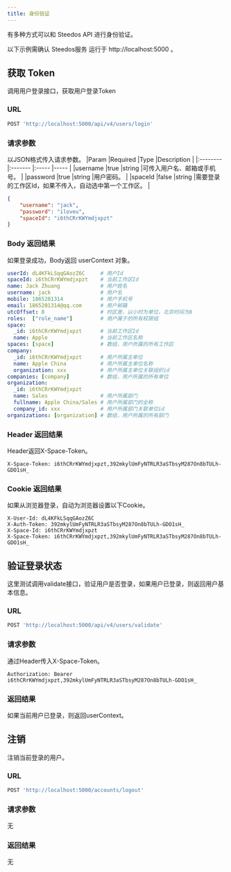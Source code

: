 ```yaml
---
title: 身份验证
---
```


有多种方式可以和 Steedos API 进行身份验证。

以下示例需确认 Steedos服务 运行于 http://localhost:5000 。

## 获取 Token

调用用户登录接口，获取用户登录Token

### URL

```js
POST 'http://localhost:5000/api/v4/users/login' 
```

### 请求参数

以JSON格式传入请求参数。
|Param      |Required  |Type   |Description               |
|:--------  |:-------  |:----- |-----                     |
|username   |true      |string |可传入用户名、邮箱或手机号。   |
|password   |true      |string |用户密码。                  |
|spaceId    |false     |string |需要登录的工作区Id，如果不传入，自动选中第一个工作区。           |

```json
{
    "username": "jack",
    "password": "iloveu",
    "spaceId": "i6thCRrKWYmdjxpzt"
}
```

### Body 返回结果
如果登录成功，Body返回 userContext 对象。
```yaml
userId: dL4KFkLSqqGAozZ6C     # 用户Id
spaceId: i6thCRrKWYmdjxpzt    # 当前工作区Id
name: Jack Zhuang             # 用户姓名
username: jack                # 用户名
mobile: 1865201314            # 用户手机号
email: 1865201314@qq.com      # 用户邮箱
utcOffset: 8                  # 时区差，以小时为单位，北京时间为8
roles:  ["role_name"]         # 用户属于的所有权限组
space:
  _id: i6thCRrKWYmdjxpzt      # 当前工作区Id
  name: Apple                 # 当前工作区名称
spaces: [space]               # 数组，用户所属的所有工作区 
company:                   
  _id: i6thCRrKWYmdjxpzt      # 用户所属主单位 
  name: Apple China           # 用户所属主单位名称
  organization: xxx           # 用户所属主单位关联组织id
companies: [company]          # 数组，用户所属的所有单位
organization:
  _id: i6thCRrKWYmdjxpzt
  name: Sales                 # 用户所属部门
  fullname: Apple China/Sales # 用户所属部门的全称
  company_id: xxx             # 用户所属部门关联单位id
organizations: [organization] # 数组，用户所属的所有部门
```

### Header 返回结果

Header返回X-Space-Token。

```shell
X-Space-Token: i6thCRrKWYmdjxpzt,392mkylUmFyNTRLR3aSTbsyM287On8bTULh-GDO1sH_
```

### Cookie 返回结果

如果从浏览器登录，自动为浏览器设置以下Cookie。

```shell
X-User-Id: dL4KFkLSqqGAozZ6C
X-Auth-Token: 392mkylUmFyNTRLR3aSTbsyM287On8bTULh-GDO1sH_
X-Space-Id: i6thCRrKWYmdjxpzt
X-Space-Token: i6thCRrKWYmdjxpzt,392mkylUmFyNTRLR3aSTbsyM287On8bTULh-GDO1sH_
```

## 验证登录状态

这里测试调用validate接口，验证用户是否登录，如果用户已登录，则返回用户基本信息。

### URL

```js
POST 'http://localhost:5000/api/v4/users/validate' 
```

### 请求参数

通过Header传入X-Space-Token。

```shell
Authorization: Bearer i6thCRrKWYmdjxpzt,392mkylUmFyNTRLR3aSTbsyM287On8bTULh-GDO1sH_
```

### 返回结果

如果当前用户已登录，则返回userContext。

## 注销

注销当前登录的用户。

### URL

```js
POST 'http://localhost:5000/accounts/logout' 
```

### 请求参数

无

### 返回结果

无
